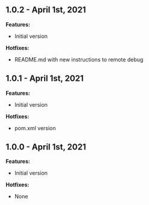 ## 1.0.2 - April 1st, 2021
**Features:**
- Initial version

**Hotfixes:**
- README.md with new instructions to remote debug

## 1.0.1 - April 1st, 2021
**Features:**
- Initial version

**Hotfixes:**
- pom.xml version

## 1.0.0 - April 1st, 2021
**Features:**
- Initial version

**Hotfixes:**
- None
